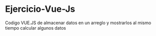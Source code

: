 # Ejercicio-Vue-Js
Codigo VUE.JS de almacenar datos en un arreglo y mostrarlos al mismo tiempo calcular algunos datos
